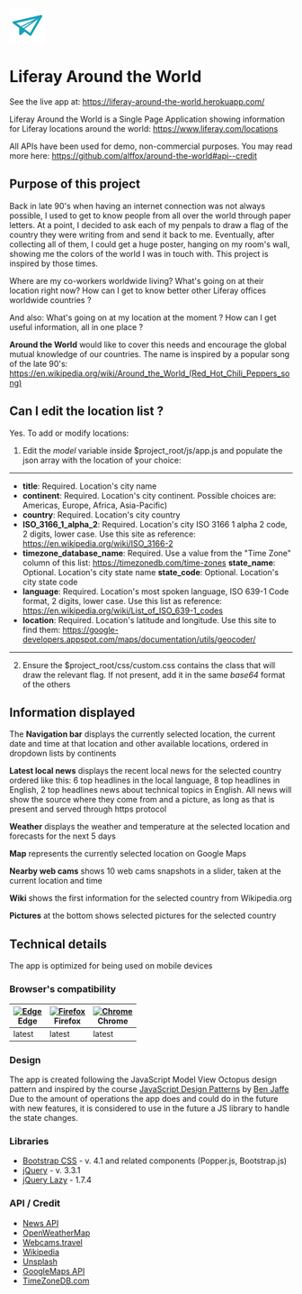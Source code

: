 ![A paper airplane](https://github.com/alffox/around-the-world/blob/master/images/favicon.svg)

# Liferay Around the World

See the live app at: https://liferay-around-the-world.herokuapp.com/

Liferay Around the World is a Single Page Application showing information for Liferay locations around the world: https://www.liferay.com/locations

All APIs have been used for demo, non-commercial purposes. You may read more here: https://github.com/alffox/around-the-world#api--credit

## Purpose of this project
Back in late 90's when having an internet connection was not always possible, I used to get to know people from all over the world through paper letters. At a point, I decided to ask each of my penpals to draw a flag of the country they were writing from and send it back to me. Eventually, after collecting all of them, I could get a huge poster, hanging on my room's wall, showing me the colors of the world I was in touch with. This project is inspired by those times.

Where are my co-workers worldwide living? What's going on at their location right now? How can I get to know better other Liferay offices worldwide countries ?

And also: What's going on at my location at the moment ? How can I get useful information, all in one place ?

**Around the World** would like to cover this needs and encourage the global mutual knowledge of our countries. The name is inspired by a popular song of the late 90's: https://en.wikipedia.org/wiki/Around_the_World_(Red_Hot_Chili_Peppers_song)

## Can I edit the location list ?

Yes. To add or modify locations:

1) Edit the _model_ variable inside $project_root/js/app.js and populate the json array with the location of your choice:

---
* **title**: Required. Location's city name
* **continent**: Required. Location's city continent. Possible choices are: Americas, Europe, Africa, Asia-Pacific)
* **country**: Required. Location's city country
* **ISO_3166_1_alpha_2**: Required. Location's city ISO 3166 1 alpha 2 code, 2 digits, lower case. Use this site as reference: https://en.wikipedia.org/wiki/ISO_3166-2
* **timezone_database_name**: Required. Use a value from the "Time Zone" column of this list: https://timezonedb.com/time-zones
**state_name**: Optional. Location's city state name
**state_code**: Optional. Location's city state code
* **language**: Required. Location's most spoken language, ISO 639-1 Code format, 2 digits, lower case. Use this list as reference: https://en.wikipedia.org/wiki/List_of_ISO_639-1_codes
* **location**: Required. Location's latitude and longitude. Use this site to find them: https://google-developers.appspot.com/maps/documentation/utils/geocoder/
---

2) Ensure the $project_root/css/custom.css contains the class that will draw the relevant flag. If not present, add it in the same _base64_ format of the others

## Information displayed
The **Navigation bar** displays the currently selected location, the current date and time at that location and other available locations, ordered in dropdown lists by continents

**Latest local news** displays the recent local news for the selected country ordered like this: 6 top headlines in the local language, 8 top headlines in English, 2 top headlines news about technical topics in English. All news will show the source where they come from and a picture, as long as that is present and served through https protocol

**Weather** displays the weather and temperature at the selected location and forecasts for the next 5 days

**Map** represents the currently selected location on Google Maps

**Nearby web cams** shows 10 web cams snapshots in a slider, taken at the current location and time

**Wiki** shows the first information for the selected country from Wikipedia.org

**Pictures** at the bottom shows selected pictures for the selected country

## Technical details
The app is optimized for being used on mobile devices

### Browser's compatibility
| [<img src="https://raw.githubusercontent.com/alrra/browser-logos/master/src/edge/edge_48x48.png" alt="Edge" width="24px" height="24px" />](http://godban.github.io/browsers-support-badges/)</br>Edge | [<img src="https://raw.githubusercontent.com/alrra/browser-logos/master/src/firefox/firefox_48x48.png" alt="Firefox" width="24px" height="24px" />](http://godban.github.io/browsers-support-badges/)</br>Firefox | [<img src="https://raw.githubusercontent.com/alrra/browser-logos/master/src/chrome/chrome_48x48.png" alt="Chrome" width="24px" height="24px" />](http://godban.github.io/browsers-support-badges/)</br>Chrome |
| --------- | --------- | --------- |
| latest| latest| latest|

### Design
The app is created following the JavaScript Model View Octopus design pattern and inspired by the course [JavaScript Design Patterns](https://eu.udacity.com/course/javascript-design-patterns--ud989) by [Ben Jaffe](https://github.com/benjaffe)
Due to the amount of operations the app does and could do in the future with new features, it is considered to use in the future a JS library to handle the state changes.

### Libraries
- [Bootstrap CSS](https://getbootstrap.com/docs/4.1/getting-started/introduction/) - v. 4.1 and related components (Popper.js, Bootstrap.js)
- [jQuery](https://jquery.com/) - v. 3.3.1
- [jQuery Lazy](http://jquery.eisbehr.de/lazy/) - 1.7.4

### API / Credit
- [News API](https://newsapi.org/)
- [OpenWeatherMap](https://openweathermap.org/)
- [Webcams.travel](https://www.webcams.travel/)
- [Wikipedia](https://en.wikipedia.org)
- [Unsplash](https://unsplash.com/)
- [GoogleMaps API](https://developers.google.com/maps/documentation/)
- [TimeZoneDB.com](https://timezonedb.com/)
